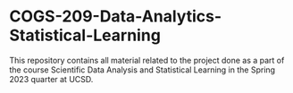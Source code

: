 # COGS-209-Data-Analytics-Statistical-Learning

This repository contains all material related to the project done as a part of the course Scientific Data Analysis and Statistical Learning in the Spring 2023 quarter at UCSD.
